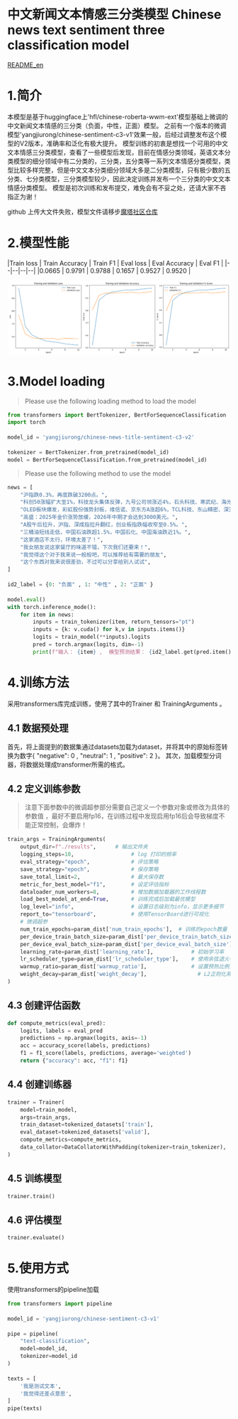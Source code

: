 # 中文新闻文本情感三分类模型 Chinese news text sentiment three classification model

[README_en](README_en.md)

# 1.简介
本模型是基于huggingface上'hfl/chinese-roberta-wwm-ext'模型基础上微调的中文新闻文本情感的三分类（负面，中性，正面）模型。
之前有一个版本的微调模型'yangjiurong/chinese-sentiment-c3-v1'效果一般，后经过调整发布这个模型的V2版本，准确率和泛化有极大提升。
模型训练的初衷是想找一个可用的中文文本情感三分类模型，查看了一些模型后发现，目前在情感分类领域，英语文本分类模型的细分领域中有二分类的，三分类，五分类等一系列文本情感分类模型，类型比较多样完整，但是中文文本分类细分领域大多是二分类模型，只有极少数的五分类、七分类模型，三分类模型较少，因此决定训练并发布一个三分类的中文文本情感分类模型。
模型是初次训练和发布提交，难免会有不妥之处，还请大家不吝指正为谢！

github 上传大文件失败，模型文件请移步[魔塔社区仓库](https://modelscope.cn/models/yangjiurong/chinese-news-title-sentiment-c3-v2/summary)

# 2.模型性能
|Train loss | Train Accuracy | Train F1 | Eval loss | Eval Accuracy | Eval F1 |
|--|--|--|--|
|0.0665	| 0.9791 |	0.9788 |	0.1657 | 0.9527 | 0.9520 |

![训练趋势图](description/train_trend_chart.png)

# 3.Model loading
> Please use the following loading method to load the model
```python
from transformers import BertTokenizer, BertForSequenceClassification
import torch

model_id = 'yangjiurong/chinese-news-title-sentiment-c3-v2'

tokenizer = BertTokenizer.from_pretrained(model_id)
model = BertForSequenceClassification.from_pretrained(model_id)
```
> Please use the following method to use the model
```python
news = [
    "沪指跌0.3%，再度跌破3200点。",
    "科创50涨幅扩大至1%，科技龙头集体反弹，九号公司领涨近4%，石头科技、寒武纪、海光信息涨幅居前。",
    "OLED板块爆发，彩虹股份强势封板，维信诺、京东方A涨超6%，TCL科技、东山精密、深天马A放量拉升。",
    "高盛：2025年金价涨势放缓，2026年中期才会达到3000美元。",
    "A股午后拉升，沪指、深成指拉升翻红，创业板指跌幅收窄至0.5%。",
    "三桶油短线走低，中国石油跌超1.5%，中国石化、中国海油跌近1%。",
    "这家酒店不太行，环境太差了！",
    "我女朋友说这家餐厅的味道不错，下次我们还要来！",
    "我觉得这个对于我来说一般般吧，可以推荐给有需要的朋友",
    "这个东西对我来说很差劲，不过可以分享给别人试试",
]

id2_label = {0: "负面" , 1: "中性" , 2: "正面" }

model.eval()
with torch.inference_mode():
    for item in news:
        inputs = train_tokenizer(item, return_tensors="pt")
        inputs = {k: v.cuda() for k,v in inputs.items()}
        logits = train_model(**inputs).logits
        pred = torch.argmax(logits, dim=-1)
        print(f"输入： {item} ,  模型预测结果： {id2_label.get(pred.item())}")   
```

# 4.训练方法
采用transformers库完成训练，使用了其中的Trainer 和 TrainingArguments 。

## 4.1 数据预处理
首先，将上面提到的数据集通过datasets加载为dataset，并将其中的原始标签转换为数字{ "negative": 0 , "neutral": 1 , "positive": 2 }。
其次，加载模型分词器，将数据处理成transformer所需的格式。

## 4.2 定义训练参数

> 注意下面参数中的微调超参部分需要自己定义一个参数对象或修改为具体的参数值
> ，最好不要启用fp16，在训练过程中发现启用fp16后会导致梯度不能正常控制，会爆炸！

```python
train_args = TrainingArguments(
    output_dir=f"./results",      # 输出文件夹
    logging_steps=10,                  # log 打印的频率
    eval_strategy="epoch",             # 评估策略
    save_strategy="epoch",             # 保存策略
    save_total_limit=2,                # 最大保存数
    metric_for_best_model="f1",        # 设定评估指标
    dataloader_num_workers=8,          # 增加数据加载器的工作线程数
    load_best_model_at_end=True,       # 训练完成后加载最优模型
    log_level="info",                  # 设置日志级别为info，显示更多细节
    report_to="tensorboard",           # 使用TensorBoard进行可视化
    # 微调超参
    num_train_epochs=param_dist['num_train_epochs'],  # 训练的epoch数量（可以设置更高，结合早停法使用）
    per_device_train_batch_size=param_dist['per_device_train_batch_size'],   # 训练时的batch_size
    per_device_eval_batch_size=param_dist['per_device_eval_batch_size'],     # 验证时的batch_size
    learning_rate=param_dist['learning_rate'],            # 初始学习率
    lr_scheduler_type=param_dist['lr_scheduler_type'],    # 使用余弦退火学习率调度器    
    warmup_ratio=param_dist['warmup_ratio'],              # 设置预热比例，避免学习率过快下降
    weight_decay=param_dist['weight_decay'],                # L2正则化系数
)
```

## 4.3 创建评估函数
```python
def compute_metrics(eval_pred):
    logits, labels = eval_pred
    predictions = np.argmax(logits, axis=-1)
    acc = accuracy_score(labels, predictions)
    f1 = f1_score(labels, predictions, average='weighted')
    return {"accuracy": acc, "f1": f1}
```

## 4.4 创建训练器
```python
trainer = Trainer(
    model=train_model,                                                 # 模型实例
    args=train_args,                                                   # 上面定义的训练参数
    train_dataset=tokenized_datasets['train'],                         # 训练数据集
    eval_dataset=tokenized_datasets['valid'],                          # 验证数据集
    compute_metrics=compute_metrics,                                       # 评估函数
    data_collator=DataCollatorWithPadding(tokenizer=train_tokenizer),  # 批量加载器
)
```

## 4.5 训练模型
```python
trainer.train()
```

## 4.6 评估模型
```python
trainer.evaluate()
```


# 5.使用方式
使用transformers的pipeline加载
```python
from transformers import pipeline

model_id = 'yangjiurong/chinese-sentiment-c3-v1'

pipe = pipeline(
    "text-classification",
    model=model_id,
    tokenizer=model_id
)

texts = [
    '我是测试文本',
    '我觉得还差点意思',
]
pipe(texts)
```
